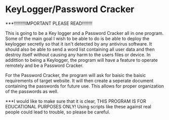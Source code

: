 # KeyLogger/Password Cracker

***!!!!!!!!!IMPORTANT PLEASE READ!!!!!!!!

This is going to be a Key logger and a Password Cracker all in one program. Some of the main goal I wish to be able to do is be able to deploy the keylogger secretly so that it isn't detected by any antivirus software. It should also be able to send a word list containing all user data and then destroy itself without causing any harm to the users files or device. In addittion to being a Keylogger, the program will have a feature to operate remotely and be a Password Cracker.

For the Password Cracker, the program will ask for baisic the baisic requirements of target website. It will then create a seperate document containing the passwords for future use. This allows for proper organization of the passwords as well.

***I would like to make sure that it is clear, THIS PROGRAM IS FOR EDUCATIONAL PURPOSES ONLY! Using scripts like these against real people could lead to trouble, so please be careful.

